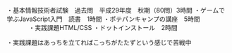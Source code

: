 ・基本情報技術者試験　過去問　平成29年度　秋期（80問）3時間
・ゲームで学ぶJavaScript入門　読書　1時間
・ポテパンキャンプの講座　5時間 　 　
　・実践課題HTML/CSS 
・ドットインストール　2時間

・実践課題はあっちを立てればこっちがたたずという感じで苦戦中
